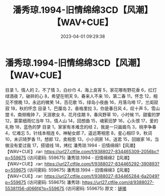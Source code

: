 ﻿---
title: 潘秀琼.1994-旧情绵绵3CD【风潮】【WAV+CUE】
date: 2023-04-01 09:29:38
categories: WAV车载音乐、镜像
tags: 华语中文
---
# 潘秀琼.1994-旧情绵绵3CD【风潮】【WAV+CUE】

目录
1，情人的
2，不了情
3，白纱巾
4，海上良宵
5，家花哪有野花香
6，红灯绿酒夜
7，破碎的心
8，希望在明天
9，春来人不来
10，第二春
11，怀念
12，相见不恨晚
13，永远的微笑
14，百花歌
15，绿岛小夜曲
16，月落乌啼
17，兰闺寂寂
18，秋的怀念
目录
1，巴厘岛
2，香格里拉
3，你是春日风
4，叹十声
5，雪山盟
6，南频晚钟
7，天涯歌女
8，花月佳期
9，春风野草
10，小时候
11，甜蜜的梦
12，蒙蒙细雨忆当年
13，情人山
14，回想曲
15，魂萦旧梦
16，心头恨
17，爱的礼物
18，蓝色的梦
目录
1，家家有本难念的经
2，我是一只画眉鸟
3，桃李争春
4，忆难忘
5，针线本相连
6，神秘女郎
7，遥远寄相思
8，星心相印
9，秋词
10，未识琦罗香
11，想郎
12，卖相思
13，小小洞房
14，送君
15，回娘家
16，当做没有爱过我
17，搭错线
18，烤红
潘秀琼.1994 - 旧情绵绵1【风潮】【WAV+CUE】.rar:
https://url27.ctfile.com/f/9388027-834465309-2056bc?p=559675
(访问密码: 559675)
潘秀琼.1994 - 旧情绵绵2【风潮】【WAV+CUE】.rar: https://url27.ctfile.com/f/9388027-834465292-390893?p=559675
(访问密码: 559675)
潘秀琼.1994 - 旧情绵绵3【风潮】【WAV+CUE】.rar: https://url27.ctfile.com/f/9388027-834465284-6a2049?p=559675
(访问密码: 559675)
潘秀琼: https://url27.ctfile.com/d/9388027-55381156-d066f4?p=559675
(访问密码: 559675)
原文：[链接](https://blog.sina.com.cn/s/blog_1647c7e760103118o.html)